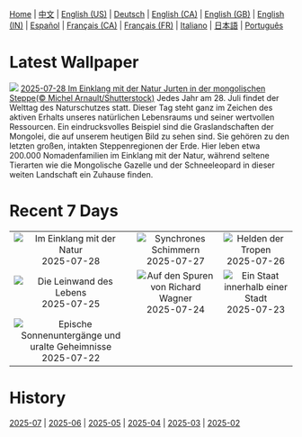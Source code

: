 [Home](../README.md) | [中文](zh-CN.md) | [English (US)](en-US.md) | [Deutsch](de-DE.md) | [English (CA)](en-CA.md) | [English (GB)](en-GB.md) | [English (IN)](en-IN.md) | [Español](es-ES.md) | [Français (CA)](fr-CA.md) | [Français (FR)](fr-FR.md) | [Italiano](it-IT.md) | [日本語](ja-JP.md) | [Português](pt-BR.md)

# Latest Wallpaper
![](https://www.bing.com/th?id=OHR.MongoliaYurts_DE-DE5983216675_UHD.jpg)
[2025-07-28 Im Einklang mit der Natur Jurten in der mongolischen Steppe(© Michel Arnault/Shutterstock)](https://www.bing.com/th?id=OHR.MongoliaYurts_DE-DE5983216675_UHD.jpg)
Jedes Jahr am 28. Juli findet der Welttag des Naturschutzes statt. Dieser Tag steht ganz im Zeichen des aktiven Erhalts unseres natürlichen Lebensraums und seiner wertvollen Ressourcen. Ein eindrucksvolles Beispiel sind die Graslandschaften der Mongolei, die auf unserem heutigen Bild zu sehen sind. Sie gehören zu den letzten großen, intakten Steppenregionen der Erde. Hier leben etwa 200.000 Nomadenfamilien im Einklang mit der Natur, während seltene Tierarten wie die Mongolische Gazelle und der Schneeleopard in dieser weiten Landschaft ein Zuhause finden.

# Recent 7 Days
|  |  |  |
|:---:|:---:|:---:|
| ![](https://www.bing.com/th?id=OHR.MongoliaYurts_DE-DE5983216675_400x240.jpg "Im Einklang mit der Natur") 2025-07-28 | ![](https://www.bing.com/th?id=OHR.BlackfinBarracuda_DE-DE5710611584_400x240.jpg "Synchrones Schimmern") 2025-07-27 | ![](https://www.bing.com/th?id=OHR.MangroveTwilight_DE-DE5475424156_400x240.jpg "Helden der Tropen") 2025-07-26 |
| ![](https://www.bing.com/th?id=OHR.LasPalmas_DE-DE5219971738_400x240.jpg "Die Leinwand des Lebens") 2025-07-25 | ![](https://www.bing.com/th?id=OHR.BayreuthTheatre_DE-DE1209418300_400x240.jpg "Auf den Spuren von Richard Wagner") 2025-07-24 | ![](https://www.bing.com/th?id=OHR.VaticanCity_DE-DE5887283665_400x240.jpg "Ein Staat innerhalb einer Stadt") 2025-07-23 |
| ![](https://www.bing.com/th?id=OHR.BadlandsSunset_DE-DE6485321128_400x240.jpg "Epische Sonnenuntergänge und uralte Geheimnisse") 2025-07-22 |  |  |

# History
[2025-07](../archives/wallpaper/de-DE/w_2025_07.md) | [2025-06](../archives/wallpaper/de-DE/w_2025_06.md) | [2025-05](../archives/wallpaper/de-DE/w_2025_05.md) | [2025-04](../archives/wallpaper/de-DE/w_2025_04.md) | [2025-03](../archives/wallpaper/de-DE/w_2025_03.md) | [2025-02](../archives/wallpaper/de-DE/w_2025_02.md)
